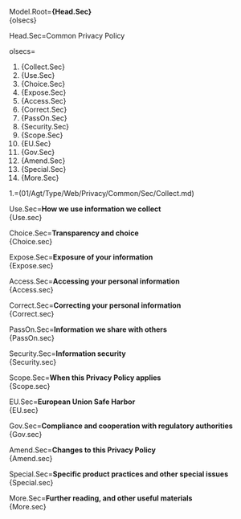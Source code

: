 Model.Root=<b>{Head.Sec}</b><br>{olsecs}

Head.Sec=Common Privacy Policy

olsecs=<ol><li>{Collect.Sec}<li>{Use.Sec}<li>{Choice.Sec}<li>{Expose.Sec}<li>{Access.Sec}<li>{Correct.Sec}<li>{PassOn.Sec}<li>{Security.Sec}<li>{Scope.Sec}<li>{EU.Sec}<li>{Gov.Sec}<li>{Amend.Sec}<li>{Special.Sec}<li>{More.Sec}</ol>

1.=(01/Agt/Type/Web/Privacy/Common/Sec/Collect.md)


Use.Sec=<b>How we use information we collect</b><br>{Use.sec}

Choice.Sec=<b>Transparency and choice</b><br>{Choice.sec}

Expose.Sec=<b>Exposure of your information</b><br>{Expose.sec}

Access.Sec=<b>Accessing your personal information</b><br>{Access.sec}

Correct.Sec=<b>Correcting your personal information</b><br>{Correct.sec}

PassOn.Sec=<b>Information we share with others</b><br>{PassOn.sec}

Security.Sec=<b>Information security</b><br>{Security.sec}

Scope.Sec=<b>When this Privacy Policy applies</b><br>{Scope.sec}

EU.Sec=<b>European Union Safe Harbor</b><br>{EU.sec}

Gov.Sec=<b>Compliance and cooperation with regulatory authorities</b><br>{Gov.sec}

Amend.Sec=<b>Changes to this Privacy Policy</b><br>{Amend.sec}

Special.Sec=<b>Specific product practices and other special issues</b><br>{Special.sec}

More.Sec=<b>Further reading, and other useful materials</b><br>{More.sec}

